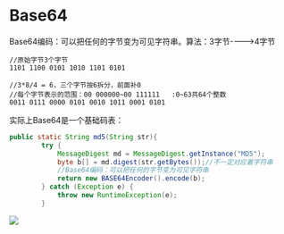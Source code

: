 # Base64

Base64编码：可以把任何的字节变为可见字符串。算法：3字节---->4字节

```
//原始字节3个字节
1101 1100 0101 1010 1101 0101

//3*8/4 = 6，三个字节按6拆分，前面补0
//每个字节表示的范围：00 000000~00 111111   :0~63共64个整数
0011 0111 0000 0101 0010 1011 0001 0101
```
实际上Base64是一个基础码表：

```java
public static String md5(String str){
        try {
            MessageDigest md = MessageDigest.getInstance("MD5");
            byte b[] = md.digest(str.getBytes());//不一定对应着字符串
            //Base64编码：可以把任何的字节变为可见字符串
            return new BASE64Encoder().encode(b);
        } catch (Exception e) {
            throw new RuntimeException(e);
        }
```

![](index_files/Base64_u7F16_u7801.jpg)